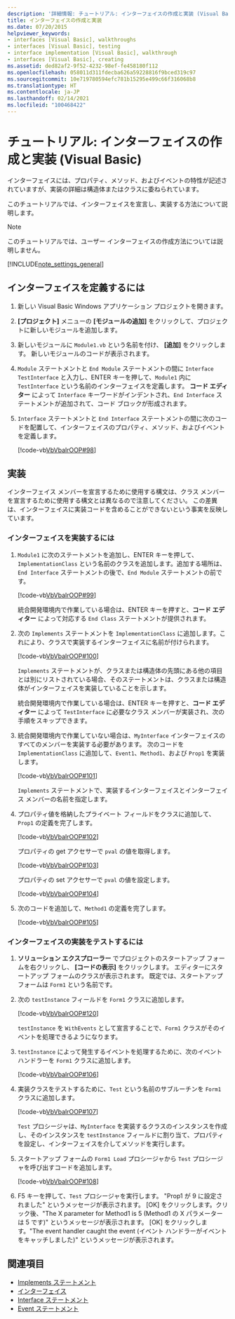 ```yaml
---
description: '詳細情報: チュートリアル: インターフェイスの作成と実装 (Visual Basic)'
title: インターフェイスの作成と実装
ms.date: 07/20/2015
helpviewer_keywords:
- interfaces [Visual Basic], walkthroughs
- interfaces [Visual Basic], testing
- interface implementation [Visual Basic], walkthrough
- interfaces [Visual Basic], creating
ms.assetid: ded82af2-9f52-4232-98ef-fe458180f112
ms.openlocfilehash: 058011d311fdecba626a59228816f9bced319c97
ms.sourcegitcommit: 10e719780594efc781b15295e499c66f316068b8
ms.translationtype: HT
ms.contentlocale: ja-JP
ms.lasthandoff: 02/14/2021
ms.locfileid: "100468422"
---
```

# <a name="walkthrough-creating-and-implementing-interfaces-visual-basic"></a>チュートリアル: インターフェイスの作成と実装 (Visual Basic)

インターフェイスには、プロパティ、メソッド、およびイベントの特性が記述されていますが、実装の詳細は構造体またはクラスに委ねられています。  
  
 このチュートリアルでは、インターフェイスを宣言し、実装する方法について説明します。  
  
> [!NOTE]
> このチュートリアルでは、ユーザー インターフェイスの作成方法については説明しません。  
  
[!INCLUDE[note_settings_general](~/includes/note-settings-general-md.md)]  
  
## <a name="to-define-an-interface"></a>インターフェイスを定義するには
  
1. 新しい Visual Basic Windows アプリケーション プロジェクトを開きます。  
  
2. **[プロジェクト]** メニューの **[モジュールの追加]** をクリックして、プロジェクトに新しいモジュールを追加します。  
  
3. 新しいモジュールに `Module1.vb` という名前を付け、 **[追加]** をクリックします。 新しいモジュールのコードが表示されます。  
  
4. `Module` ステートメントと `End Module` ステートメントの間に `Interface TestInterface` と入力し、ENTER キーを押して、`Module1` 内に `TestInterface` という名前のインターフェイスを定義します。 **コード エディター** によって `Interface` キーワードがインデントされ、`End Interface` ステートメントが追加されて、コード ブロックが形成されます。  
  
5. `Interface` ステートメントと `End Interface` ステートメントの間に次のコードを配置して、インターフェイスのプロパティ、メソッド、およびイベントを定義します。  
  
     [!code-vb[VbVbalrOOP#98](~/samples/snippets/visualbasic/VS_Snippets_VBCSharp/VbVbalrOOP/VB/OOP.vb#98)]
  
## <a name="implementation"></a>実装

 インターフェイス メンバーを宣言するために使用する構文は、クラス メンバーを宣言するために使用する構文とは異なるので注意してください。 この差異は、インターフェイスに実装コードを含めることができないという事実を反映しています。  
  
### <a name="to-implement-the-interface"></a>インターフェイスを実装するには
  
1. `Module1` に次のステートメントを追加し、ENTER キーを押して、`ImplementationClass` という名前のクラスを追加します。追加する場所は、`End Interface` ステートメントの後で、`End Module` ステートメントの前です。  
  
     [!code-vb[VbVbalrOOP#99](~/samples/snippets/visualbasic/VS_Snippets_VBCSharp/VbVbalrOOP/VB/OOP.vb#99)]
  
     統合開発環境内で作業している場合は、ENTER キーを押すと、**コード エディター** によって対応する `End Class` ステートメントが提供されます。  
  
2. 次の `Implements` ステートメントを `ImplementationClass` に追加します。これにより、クラスで実装するインターフェイスに名前が付けられます。  
  
     [!code-vb[VbVbalrOOP#100](~/samples/snippets/visualbasic/VS_Snippets_VBCSharp/VbVbalrOOP/VB/OOP.vb#100)]
  
     `Implements` ステートメントが、クラスまたは構造体の先頭にある他の項目とは別にリストされている場合、そのステートメントは、クラスまたは構造体がインターフェイスを実装していることを示します。  
  
     統合開発環境内で作業している場合は、ENTER キーを押すと、**コード エディター** によって `TestInterface` に必要なクラス メンバーが実装され、次の手順をスキップできます。  
  
3. 統合開発環境内で作業していない場合は、`MyInterface` インターフェイスのすべてのメンバーを実装する必要があります。 次のコードを `ImplementationClass` に追加して、`Event1`、`Method1`、および `Prop1` を実装します。  
  
     [!code-vb[VbVbalrOOP#101](~/samples/snippets/visualbasic/VS_Snippets_VBCSharp/VbVbalrOOP/VB/OOP.vb#101)]
  
     `Implements` ステートメントで、実装するインターフェイスとインターフェイス メンバーの名前を指定します。  
  
4. プロパティ値を格納したプライベート フィールドをクラスに追加して、`Prop1` の定義を完了します。  
  
     [!code-vb[VbVbalrOOP#102](~/samples/snippets/visualbasic/VS_Snippets_VBCSharp/VbVbalrOOP/VB/OOP.vb#102)]
  
     プロパティの get アクセサーで `pval` の値を取得します。  
  
     [!code-vb[VbVbalrOOP#103](~/samples/snippets/visualbasic/VS_Snippets_VBCSharp/VbVbalrOOP/VB/OOP.vb#103)]
  
     プロパティの set アクセサーで `pval` の値を設定します。  
  
     [!code-vb[VbVbalrOOP#104](~/samples/snippets/visualbasic/VS_Snippets_VBCSharp/VbVbalrOOP/VB/OOP.vb#104)]
  
5. 次のコードを追加して、`Method1` の定義を完了します。  
  
     [!code-vb[VbVbalrOOP#105](~/samples/snippets/visualbasic/VS_Snippets_VBCSharp/VbVbalrOOP/VB/OOP.vb#105)]
  
### <a name="to-test-the-implementation-of-the-interface"></a>インターフェイスの実装をテストするには
  
1. **ソリューション エクスプローラー** でプロジェクトのスタートアップ フォームを右クリックし、 **[コードの表示]** をクリックします。 エディターにスタートアップ フォームのクラスが表示されます。 既定では、スタートアップ フォームは `Form1` という名前です。  
  
2. 次の `testInstance` フィールドを `Form1` クラスに追加します。  
  
     [!code-vb[VbVbalrOOP#120](~/samples/snippets/visualbasic/VS_Snippets_VBCSharp/VbVbalrOOP/VB/OOP.vb#120)]
  
     `testInstance` を `WithEvents` として宣言することで、`Form1` クラスがそのイベントを処理できるようになります。  
  
3. `testInstance` によって発生するイベントを処理するために、次のイベント ハンドラーを `Form1` クラスに追加します。  
  
     [!code-vb[VbVbalrOOP#106](~/samples/snippets/visualbasic/VS_Snippets_VBCSharp/VbVbalrOOP/VB/OOP.vb#106)]
  
4. 実装クラスをテストするために、`Test` という名前のサブルーチンを `Form1` クラスに追加します。  
  
     [!code-vb[VbVbalrOOP#107](~/samples/snippets/visualbasic/VS_Snippets_VBCSharp/VbVbalrOOP/VB/OOP.vb#107)]
  
     `Test` プロシージャは、`MyInterface` を実装するクラスのインスタンスを作成し、そのインスタンスを `testInstance` フィールドに割り当て、プロパティを設定し、インターフェイスを介してメソッドを実行します。  
  
5. スタートアップ フォームの `Form1 Load` プロシージャから `Test` プロシージャを呼び出すコードを追加します。  
  
     [!code-vb[VbVbalrOOP#108](~/samples/snippets/visualbasic/VS_Snippets_VBCSharp/VbVbalrOOP/VB/OOP.vb#108)]
  
6. F5 キーを押して、`Test` プロシージャを実行します。 "Prop1 が 9 に設定されました" というメッセージが表示されます。 [OK] をクリックします。クリック後、"The X parameter for Method1 is 5 (Method1 の X パラメーターは 5 です)" というメッセージが表示されます。 [OK] をクリックします。"The event handler caught the event (イベント ハンドラーがイベントをキャッチしました)" というメッセージが表示されます。  
  
## <a name="see-also"></a>関連項目

- [Implements ステートメント](../../../language-reference/statements/implements-statement.md)
- [インターフェイス](index.md)
- [Interface ステートメント](../../../language-reference/statements/interface-statement.md)
- [Event ステートメント](../../../language-reference/statements/event-statement.md)
